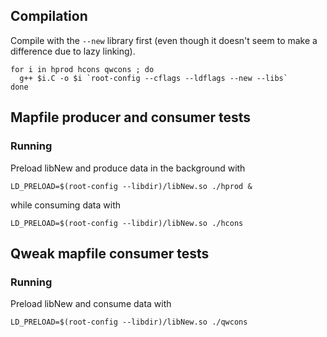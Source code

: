 ## Compilation
Compile with the `--new` library first (even though it doesn't seem to make
a difference due to lazy linking).
```
for i in hprod hcons qwcons ; do
  g++ $i.C -o $i `root-config --cflags --ldflags --new --libs`
done
```

## Mapfile producer and consumer tests

### Running
Preload libNew and produce data in the background with
```
LD_PRELOAD=$(root-config --libdir)/libNew.so ./hprod &
```
while consuming data with
```
LD_PRELOAD=$(root-config --libdir)/libNew.so ./hcons
```

## Qweak mapfile consumer tests

### Running
Preload libNew and consume data with
```
LD_PRELOAD=$(root-config --libdir)/libNew.so ./qwcons
```

